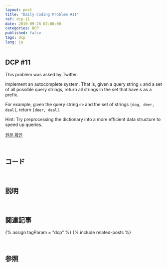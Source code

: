 ```yaml
---
layout: post
title: "Daily Coding Problem #11"
ref: dcp-11
date: 2019-09-28 07:00:00
categories: DCP
published: false
tags: dcp
lang: ja
---
```


## DCP #11
This problem was asked by Twitter.

Implement an autocomplete system. That is, given a query string `s` and a set of all possible query strings, return all strings in the set that have s as a prefix.

For example, given the query string `de` and the set of strings `[dog, deer, deal]`, return `[deer, deal]`.

Hint: Try preprocessing the dictionary into a more efficient data structure to speed up queries.

[원문 확인](en-dcp-11.html)

<br>

## コード

<br>

## 説明

<br>

## 関連記事 <a id="related"></a>
{% assign tagParam = "dcp" %}
{% include related-posts %}

<br>

## 参照 <a id="ref"></a>